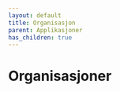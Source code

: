 ```yaml
---
layout: default
title: Organisasjon
parent: Applikasjoner
has_children: true
---
```


# Organisasjoner
